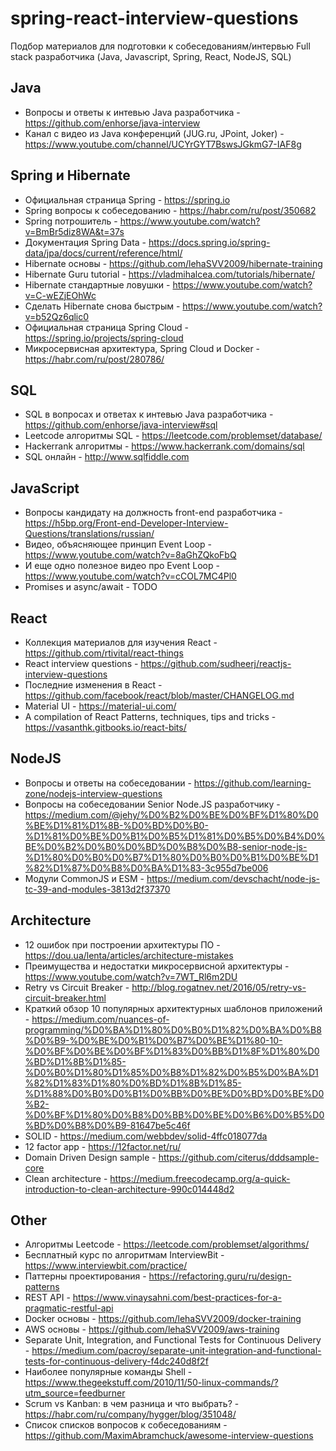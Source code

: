 # spring-react-interview-questions
Подбор материалов для подготовки к собеседованиям/интервью Full stack разработчика (Java, Javascript, Spring, React, NodeJS, SQL)

## Java

* Вопросы и ответы к интевью Java разработчика - https://github.com/enhorse/java-interview
* Канал с видео из Java конференций (JUG.ru, JPoint, Joker) - https://www.youtube.com/channel/UCYrGYT7BswsJGkmG7-IAF8g

## Spring и Hibernate 

* Официальная страница Spring - https://spring.io
* Spring вопросы к собеседованию - https://habr.com/ru/post/350682
* Spring потрошитель - https://www.youtube.com/watch?v=BmBr5diz8WA&t=37s
* Документация Spring Data - https://docs.spring.io/spring-data/jpa/docs/current/reference/html/
* Hibernate основы - https://github.com/lehaSVV2009/hibernate-training
* Hibernate Guru tutorial - https://vladmihalcea.com/tutorials/hibernate/
* Hibernate стандартные ловушки - https://www.youtube.com/watch?v=C-wEZjEOhWc
* Сделать Hibernate снова быстрым - https://www.youtube.com/watch?v=b52Qz6qlic0
* Официальная страница Spring Cloud - https://spring.io/projects/spring-cloud
* Микросервисная архитектура, Spring Cloud и Docker - https://habr.com/ru/post/280786/

## SQL

* SQL в вопросах и ответах к интевью Java разработчика - https://github.com/enhorse/java-interview#sql
* Leetcode алгоритмы SQL - https://leetcode.com/problemset/database/
* Hackerrank алгоритмы - https://www.hackerrank.com/domains/sql
* SQL онлайн - http://www.sqlfiddle.com

## JavaScript

* Вопросы кандидату на должность front-end разработчика - https://h5bp.org/Front-end-Developer-Interview-Questions/translations/russian/
* Видео, объясняющее принцип Event Loop - https://www.youtube.com/watch?v=8aGhZQkoFbQ
* И еще одно полезное видео про Event Loop - https://www.youtube.com/watch?v=cCOL7MC4Pl0
* Promises и async/await - TODO

## React

* Коллекция материалов для изучения React - https://github.com/rtivital/react-things
* React interview questions - https://github.com/sudheerj/reactjs-interview-questions
* Последние изменения в React - https://github.com/facebook/react/blob/master/CHANGELOG.md
* Material UI - https://material-ui.com/
* A compilation of React Patterns, techniques, tips and tricks - https://vasanthk.gitbooks.io/react-bits/

## NodeJS

* Вопросы и ответы на собеседовании - https://github.com/learning-zone/nodejs-interview-questions
* Вопросы на собеседовании Senior Node.JS разработчику - https://medium.com/@jehy/%D0%B2%D0%BE%D0%BF%D1%80%D0%BE%D1%81%D1%8B-%D0%BD%D0%B0-%D1%81%D0%BE%D0%B1%D0%B5%D1%81%D0%B5%D0%B4%D0%BE%D0%B2%D0%B0%D0%BD%D0%B8%D0%B8-senior-node-js-%D1%80%D0%B0%D0%B7%D1%80%D0%B0%D0%B1%D0%BE%D1%82%D1%87%D0%B8%D0%BA%D1%83-3c955d7be006
* Модули CommonJS и ESM - https://medium.com/devschacht/node-js-tc-39-and-modules-3813d2f37370

## Architecture

* 12 ошибок при построении архитектуры ПО - https://dou.ua/lenta/articles/architecture-mistakes
* Преимущества и недостатки микросервисной архитектуры - https://www.youtube.com/watch?v=7WT_Rl6m2DU
* Retry vs Circuit Breaker - http://blog.rogatnev.net/2016/05/retry-vs-circuit-breaker.html
* Краткий обзор 10 популярных архитектурных шаблонов приложений - https://medium.com/nuances-of-programming/%D0%BA%D1%80%D0%B0%D1%82%D0%BA%D0%B8%D0%B9-%D0%BE%D0%B1%D0%B7%D0%BE%D1%80-10-%D0%BF%D0%BE%D0%BF%D1%83%D0%BB%D1%8F%D1%80%D0%BD%D1%8B%D1%85-%D0%B0%D1%80%D1%85%D0%B8%D1%82%D0%B5%D0%BA%D1%82%D1%83%D1%80%D0%BD%D1%8B%D1%85-%D1%88%D0%B0%D0%B1%D0%BB%D0%BE%D0%BD%D0%BE%D0%B2-%D0%BF%D1%80%D0%B8%D0%BB%D0%BE%D0%B6%D0%B5%D0%BD%D0%B8%D0%B9-81647be5c46f
* SOLID - https://medium.com/webbdev/solid-4ffc018077da
* 12 factor app - https://12factor.net/ru/
* Domain Driven Design sample - https://github.com/citerus/dddsample-core
* Clean architecture - https://medium.freecodecamp.org/a-quick-introduction-to-clean-architecture-990c014448d2

## Other

* Алгоритмы Leetcode - https://leetcode.com/problemset/algorithms/
* Бесплатный курс по алгоритмам InterviewBit - https://www.interviewbit.com/practice/ 
* Паттерны проектирования - https://refactoring.guru/ru/design-patterns
* REST API - https://www.vinaysahni.com/best-practices-for-a-pragmatic-restful-api
* Docker основы - https://github.com/lehaSVV2009/docker-training
* AWS основы - https://github.com/lehaSVV2009/aws-training
* Separate Unit, Integration, and Functional Tests for Continuous Delivery - https://medium.com/pacroy/separate-unit-integration-and-functional-tests-for-continuous-delivery-f4dc240d8f2f
* Наиболее популярные команды Shell - https://www.thegeekstuff.com/2010/11/50-linux-commands/?utm_source=feedburner
* Scrum vs Kanban: в чем разница и что выбрать? - https://habr.com/ru/company/hygger/blog/351048/
* Список списков вопросов к собеседованиям - https://github.com/MaximAbramchuck/awesome-interview-questions
